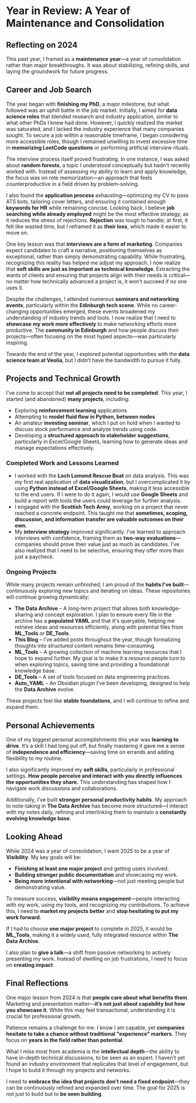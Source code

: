 # Year in Review: A Year of Maintenance and Consolidation

## Reflecting on 2024

This past year, I framed as a **maintenance year**—a year of consolidation rather than major breakthroughs. It was about stabilizing, refining skills, and laying the groundwork for future progress.

## Career and Job Search

The year began with **finishing my PhD**, a major milestone, but what followed was an uphill battle in the job market. Initially, I aimed for **data science roles** that blended research and industry application, similar to what other PhDs I knew had done. However, I quickly realized the market was saturated, and I lacked the industry experience that many companies sought. To secure a job within a reasonable timeframe, I began considering more accessible roles, though I remained unwilling to invest excessive time in **memorizing LeetCode questions** or performing artificial interview rituals.

The interview process itself proved frustrating. In one instance, I was asked about **random forests**, a topic I understood conceptually but hadn't recently worked with. Instead of assessing my ability to learn and apply knowledge, the focus was on rote memorization—an approach that feels counterproductive in a field driven by problem-solving.

I also found the **application process** exhausting—optimizing my CV to pass ATS bots, tailoring cover letters, and ensuring it contained enough **keywords for HR** while remaining concise. Looking back, I believe **job searching while already employed** might be the most effective strategy, as it reduces the stress of rejections. **Rejection** was tough to handle; at first, it felt like wasted time, but I reframed it as **their loss**, which made it easier to move on.

One key lesson was that **interviews are a form of marketing**. Companies expect candidates to craft a narrative, positioning themselves as exceptional, rather than simply demonstrating capability. While frustrating, recognizing this reality has helped me adjust my approach. I now realize that **soft skills are just as important as technical knowledge**. Extracting the wants of clients and ensuring that projects align with their needs is critical—no matter how technically advanced a project is, it won’t succeed if no one uses it.

Despite the challenges, I attended numerous **seminars and networking events**, particularly within the **Edinburgh tech scene**. While no career-changing opportunities emerged, these events broadened my understanding of industry trends and tools. I now realize that I need to **showcase my work more effectively** to make networking efforts more productive. The **community in Edinburgh** and how people discuss their projects—often focusing on the most hyped aspects—was particularly inspiring.

Towards the end of the year, I explored potential opportunities with the **data science team at Veolia**, but I didn’t have the bandwidth to pursue it fully.

## Projects and Technical Growth

I’ve come to accept that **not all projects need to be completed**. This year, I started (and abandoned) **many projects**, including:

- Exploring **reinforcement learning** applications
- Attempting to **model fluid flow in Python, between nodes**
- An amateur **investing seminar**, which I put on hold when I wanted to discuss stock performance and analyze trends using code.
- Developing a **structured approach to stakeholder suggestions**, particularly in Excel/Google Sheets, learning how to generate ideas and manage expectations effectively.

### Completed Work and Lessons Learned

- I worked with the **Loch Lomond Rescue Boat** on data analysis. This was my first real application of **data visualization**, but I overcomplicated it by using **Python instead of Excel/Google Sheets**, making it less accessible to the end users. If I were to do it again, I would use **Google Sheets** and build a report with tools the users could leverage for further analysis.
- I engaged with the **Scottish Tech Army**, working on a project that never reached a concrete endpoint. This taught me that **sometimes, scoping, discussion, and information transfer are valuable outcomes on their own**.
- My **interview strategy** improved significantly. I’ve learned to approach interviews with confidence, framing them as **two-way evaluations**—companies should prove their value just as much as candidates. I’ve also realized that I need to be selective, ensuring they offer more than just a paycheck.

### Ongoing Projects

While many projects remain unfinished, I am proud of the **habits I’ve built**—continuously exploring new topics and iterating on ideas. These repositories will continue growing dynamically:

- **The Data Archive** – A long-term project that allows both knowledge-sharing and concept exploration. I plan to ensure every file in the archive has a **populated YAML** and that it's queryable, helping me retrieve ideas and resources efficiently, along with potential files from **ML_Tools** or **DE_Tools**.
- **This Blog** – I’ve added posts throughout the year, though formalizing thoughts into structured content remains time-consuming.
- **ML_Tools** – A growing collection of machine learning resources that I hope to expand further. My goal is to make it a resource people turn to when exploring topics, saving time and providing a foundational knowledge base.
- **DE_Tools** – A set of tools focused on data engineering practices.
- **Auto_YAML** – An Obsidian plugin I’ve been developing, designed to help the **Data Archive** evolve.

These projects feel like **stable foundations**, and I will continue to refine and expand them.

## Personal Achievements

One of my biggest personal accomplishments this year was **learning to drive**. It’s a skill I had long put off, but finally mastering it gave me a sense of **independence and efficiency**—saving time on errands and adding flexibility to my routine.

I also significantly improved my **soft skills**, particularly in professional settings. **How people perceive and interact with you directly influences the opportunities they share.** This understanding has shaped how I navigate work discussions and collaborations.

Additionally, I’ve built **stronger personal productivity habits**. My approach to note-taking in **The Data Archive** has become more structured—I interact with my notes daily, refining and interlinking them to maintain a **constantly evolving knowledge base**.

## Looking Ahead

While 2024 was a year of consolidation, I want 2025 to be a year of **Visibility**. My key goals will be:

- **Finishing at least one major project** and getting users involved.
- **Building stronger public documentation** and showcasing my work.
- **Being more intentional with networking**—not just meeting people but demonstrating value.

To measure success, **visibility means engagement**—people interacting with my work, using my tools, and recognizing my contributions. To achieve this, I need to **market my projects better** and **stop hesitating to put my work forward**.

If I had to choose **one major project** to complete in 2025, it would be **ML_Tools**, making it a widely used, fully integrated resource within **The Data Archive**.

I also plan to **give a talk**—a shift from passive networking to actively presenting my work. Instead of dwelling on job frustrations, I need to focus on **creating impact**.

## Final Reflections

One major lesson from 2024 is that **people care about what benefits them**. Marketing and presentation matter—**it’s not just about capability but how you showcase it**. While this may feel transactional, understanding it is crucial for professional growth.

Patience remains a challenge for me. I know I am capable, yet **companies hesitate to take a chance without traditional "experience" markers**. They focus on **years in the field rather than potential**.

What I miss most from academia is the **intellectual depth**—the ability to have in-depth technical discussions, to be seen as an expert. I haven’t yet found an industry environment that replicates that level of engagement, but I hope to build it through my projects and networks.

I need to **embrace the idea that projects don’t need a fixed endpoint**—they can be continuously refined and expanded over time. The goal for 2025 is not just to build but to **be seen building**.